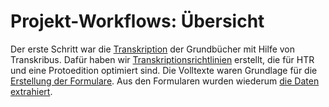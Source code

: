 # Projekt-Workflows: Übersicht

Der erste Schritt war die [Transkription](transkription.md) der Grundbücher mit Hilfe von Transkribus. 
Dafür haben wir [Transkriptionsrichtlinien](transkriptionsrichtlinien.md) erstellt, die für HTR und eine Protoedition optimiert sind.
Die Volltexte waren Grundlage für die [Erstellung der Formulare](formular-erstellung.md). Aus den Formularen wurden wiederum [die Daten extrahiert](daten-extraktion.md).
